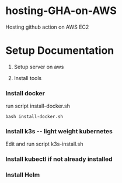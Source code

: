# hosting-GHA-on-AWS
Hosting github action on AWS EC2

# Setup Documentation

1. Setup server on aws

2. Install tools
  ### Install docker
  run script install-docker.sh
  ```
  bash install-docker.sh
  ```

  ### Install k3s -- light weight kubernetes
  Edit and run script k3s-install.sh

  ### Install kubectl if not already installed

  ### Install Helm

